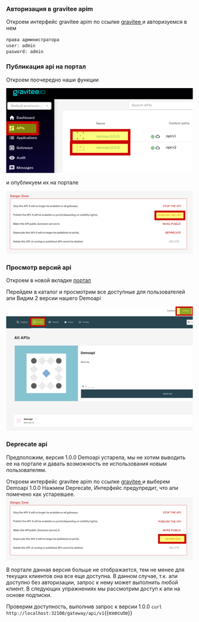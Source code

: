 ### Авторизация в gravitee apim
Откроем интерфейс gravitee apim по ссылке [gravitee ](https://[[HOST_SUBDOMAIN]]-32100-[[KATACODA_HOST]].environments.katacoda.com/)  и авторизуемся в нем  
```
права администратора
user: admin
pasword: admin
```
### Публикация api на портал
Откроем поочередно наши функции

![App_](./assets/sswa9ApiGateway3-1.png)

и опубликуем их на портале

![App_](./assets/sswa9ApiGateway3-2.png)
### Просмотр версий api

Откроем в новой вкладке [портал](https://[[HOST_SUBDOMAIN]]-32100-[[KATACODA_HOST]].environments.katacoda.com/portal-ui)

Перейдем в каталог и просмотрим все доступные для пользователей апи
Видим 2 версии нашего  Demoapi

![App_](./assets/sswa9ApiGateway3-3.png)
### Deprecate api

Предположим, версия 1.0.0 Demoapi устарела, мы не хотим выводить ее на портале и давать возможность ее использования новым пользователям.

Откроем интерфейс gravitee apim по ссылке [gravitee ](https://[[HOST_SUBDOMAIN]]-32100-[[KATACODA_HOST]].environments.katacoda.com/) и выберем Demoapi 1.0.0
Нажмем Deprecate, Интерфейс предупредит, что апи помечено как устаревшее.
![App_](./assets/sswa9ApiGateway3-4.png)

В портале данная версия больше не отображается, тем не менее для текущих клиентов она все еще доступна.
В данном случае, т.к. апи доступно без авторизации, запрос к нему может выполнить любой клиент. В следующих упражнениях мы рассмотрим доступ к апи на основе подписки.

Проверим доступность, выполнив запрос к версии 1.0.0
`curl http://localhost:32100/gateway/api/v1`{{execute}}

